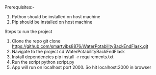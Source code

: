 Prerequisites:-
1. Python should be installed on host machine
2. Pip should be installed on host machine
   
Steps to run the project
1. Clone the repo
   git clone https://github.com/smartvibs8876/WaterPotabilityBackEndFlask.git
2. Navigate to the project
   cd WaterPotabilityBackEndFlask
3. Install dependencies
   pip install -r requirements.txt
4. Run the script
   python script.py
5. App will run on localhost port 2000. So hit localhost:2000 in browser
